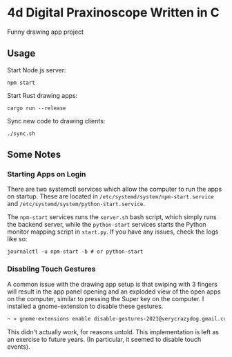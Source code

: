 # 4d Digital Praxinoscope Written in C
Funny drawing app project

## Usage

Start Node.js server:
```
npm start
```

Start Rust drawing apps:
```
cargo run --release
```

Sync new code to drawing clients:
```
./sync.sh
```

## Some Notes

### Starting Apps on Login

There are two systemctl services which allow the computer to run the apps on startup. These are located in `/etc/systemd/system/npm-start.service` and `/etc/systemd/system/python-start.service`.

The `npm-start` services runs the `server.sh` bash script, which simply runs the backend server, while the `python-start` services starts the Python monitor mapping script in `start.py`.
If you have any issues, check the logs like so:

```
journalctl -u npm-start -b # or python-start
```


### Disabling Touch Gestures
A common issue with the drawing app setup is that swiping with 3 fingers will result in the app panel opening and an exploded view of the open apps on the computer, similar to pressing the Super key on the computer. I installed a gnome-extension to disable these gestures.

```bash
~ » gnome-extensions enable disable-gestures-2021@verycrazydog.gmail.com
```
This didn't actually work, for reasons untold. This implementation is left as an exercise to future years. (In particular, it seemed to disable touch events).
